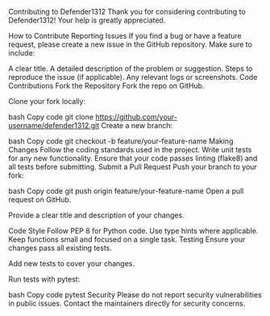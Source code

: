 Contributing to Defender1312
Thank you for considering contributing to Defender1312! Your help is greatly appreciated.

How to Contribute
Reporting Issues
If you find a bug or have a feature request, please create a new issue in the GitHub repository. Make sure to include:

A clear title.
A detailed description of the problem or suggestion.
Steps to reproduce the issue (if applicable).
Any relevant logs or screenshots.
Code Contributions
Fork the Repository
Fork the repo on GitHub.

Clone your fork locally:

bash
Copy code
git clone https://github.com/your-username/defender1312.git
Create a new branch:

bash
Copy code
git checkout -b feature/your-feature-name
Making Changes
Follow the coding standards used in the project.
Write unit tests for any new functionality.
Ensure that your code passes linting (flake8) and all tests before submitting.
Submit a Pull Request
Push your branch to your fork:

bash
Copy code
git push origin feature/your-feature-name
Open a pull request on GitHub.

Provide a clear title and description of your changes.

Code Style
Follow PEP 8 for Python code.
Use type hints where applicable.
Keep functions small and focused on a single task.
Testing
Ensure your changes pass all existing tests.

Add new tests to cover your changes.

Run tests with pytest:

bash
Copy code
pytest
Security
Please do not report security vulnerabilities in public issues. Contact the maintainers directly for security concerns.